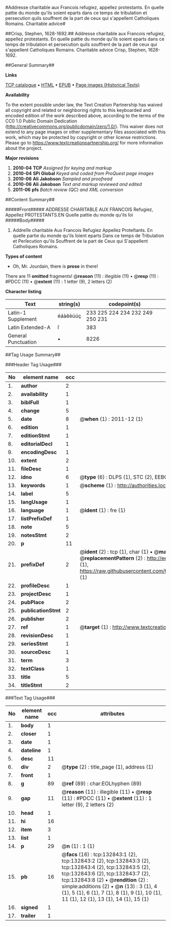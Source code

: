 #Addresse charitable aux Francois refugiez, appellez protestants. En quelle pattie du monde qu'ils soient eparts dans ce temps de tribulation et persecution quils souffrent de la part de ceux qui s'appellent Catholiques Romains. Charitable advice#

##Crisp, Stephen, 1628-1692.##
Addresse charitable aux Francois refugiez, appellez protestants. En quelle pattie du monde qu'ils soient eparts dans ce temps de tribulation et persecution quils souffrent de la part de ceux qui s'appellent Catholiques Romains.
Charitable advice
Crisp, Stephen, 1628-1692.

##General Summary##

**Links**

[TCP catalogue](http://www.ota.ox.ac.uk/tcp/)  • 
[HTML](http://tei.it.ox.ac.uk/tcp/Texts-HTML/free/A80/A80812.html)  • 
[EPUB](http://tei.it.ox.ac.uk/tcp/Texts-EPUB/free/A80/A80812.epub) • 
[Page images (Historical Texts)](https://historicaltexts.jisc.ac.uk/eebo-99899919e)

**Availability**

To the extent possible under law, the Text Creation Partnership has waived all copyright and related or neighboring rights to this keyboarded and encoded edition of the work described above, according to the terms of the CC0 1.0 Public Domain Dedication (http://creativecommons.org/publicdomain/zero/1.0/). This waiver does not extend to any page images or other supplementary files associated with this work, which may be protected by copyright or other license restrictions. Please go to https://www.textcreationpartnership.org/ for more information about the project.

**Major revisions**

1. __2010-04__ __TCP__ *Assigned for keying and markup*
1. __2010-04__ __SPi Global__ *Keyed and coded from ProQuest page images*
1. __2010-06__ __Ali Jakobson__ *Sampled and proofread*
1. __2010-06__ __Ali Jakobson__ *Text and markup reviewed and edited*
1. __2011-06__ __pfs__ *Batch review (QC) and XML conversion*

##Content Summary##

#####Front#####
ADDRESSE CHARITABLE AUX FRANCOIS Refugiez, Appellez PROTESTANTS.EN Quelle pattie du monde qu'ils ſoi
#####Body#####

1. Addreſſe charitable Aux Francois Refugiez Appellez Proteſtants. En quelle partie du monde qu'ils ſoient eparts Dans ce temps de Tribulation et Perſecution qu'ils Souffrent de la part de Ceux qui S'appellent Catholiques Romains.

**Types of content**

  * Oh, Mr. Jourdain, there is **prose** in there!

There are 11 **omitted** fragments! 
 @__reason__ (11) : illegible (11)  •  @__resp__ (11) : #PDCC (11)  •  @__extent__ (11) : 1 letter (9), 2 letters (2)

**Character listing**


|Text|string(s)|codepoint(s)|
|---|---|---|
|Latin-1 Supplement|éáàêèùúç|233 225 224 234 232 249 250 231|
|Latin Extended-A|ſ|383|
|General Punctuation|•|8226|

##Tag Usage Summary##

###Header Tag Usage###

|No|element name|occ|attributes|
|---|---|---|---|
|1.|__author__|2||
|2.|__availability__|1||
|3.|__biblFull__|1||
|4.|__change__|5||
|5.|__date__|8| @__when__ (1) : 2011-12 (1)|
|6.|__edition__|1||
|7.|__editionStmt__|1||
|8.|__editorialDecl__|1||
|9.|__encodingDesc__|1||
|10.|__extent__|2||
|11.|__fileDesc__|1||
|12.|__idno__|6| @__type__ (6) : DLPS (1), STC (2), EEBO-CITATION (1), PROQUEST (1), VID (1)|
|13.|__keywords__|1| @__scheme__ (1) : http://authorities.loc.gov/ (1)|
|14.|__label__|5||
|15.|__langUsage__|1||
|16.|__language__|1| @__ident__ (1) : fre (1)|
|17.|__listPrefixDef__|1||
|18.|__note__|5||
|19.|__notesStmt__|2||
|20.|__p__|11||
|21.|__prefixDef__|2| @__ident__ (2) : tcp (1), char (1)  •  @__matchPattern__ (2) : ([0-9\-]+):([0-9IVX]+) (1), (.+) (1)  •  @__replacementPattern__ (2) : http://eebo.chadwyck.com/downloadtiff?vid=$1&page=$2 (1), https://raw.githubusercontent.com/textcreationpartnership/Texts/master/tcpchars.xml#$1 (1)|
|22.|__profileDesc__|1||
|23.|__projectDesc__|1||
|24.|__pubPlace__|2||
|25.|__publicationStmt__|2||
|26.|__publisher__|2||
|27.|__ref__|1| @__target__ (1) : http://www.textcreationpartnership.org/docs/. (1)|
|28.|__revisionDesc__|1||
|29.|__seriesStmt__|1||
|30.|__sourceDesc__|1||
|31.|__term__|3||
|32.|__textClass__|1||
|33.|__title__|5||
|34.|__titleStmt__|2||


###Text Tag Usage###

|No|element name|occ|attributes|
|---|---|---|---|
|1.|__body__|1||
|2.|__closer__|1||
|3.|__date__|1||
|4.|__dateline__|1||
|5.|__desc__|11||
|6.|__div__|2| @__type__ (2) : title_page (1), address (1)|
|7.|__front__|1||
|8.|__g__|89| @__ref__ (89) : char:EOLhyphen (89)|
|9.|__gap__|11| @__reason__ (11) : illegible (11)  •  @__resp__ (11) : #PDCC (11)  •  @__extent__ (11) : 1 letter (9), 2 letters (2)|
|10.|__head__|1||
|11.|__hi__|16||
|12.|__item__|3||
|13.|__list__|1||
|14.|__p__|29| @__n__ (1) : 1 (1)|
|15.|__pb__|16| @__facs__ (16) : tcp:132843:1 (2), tcp:132843:2 (2), tcp:132843:3 (2), tcp:132843:4 (2), tcp:132843:5 (2), tcp:132843:6 (2), tcp:132843:7 (2), tcp:132843:8 (2)  •  @__rendition__ (2) : simple:additions (2)  •  @__n__ (13) : 3 (1), 4 (1), 5 (1), 6 (1), 7 (1), 8 (1), 9 (1), 10 (1), 11 (1), 12 (1), 13 (1), 14 (1), 15 (1)|
|16.|__signed__|1||
|17.|__trailer__|1||
